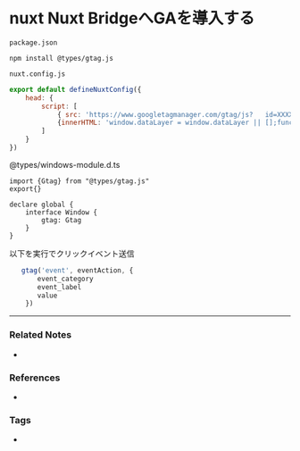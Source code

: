 # nuxt Nuxt BridgeへGAを導入する
`package.json`
```
npm install @types/gtag.js
```

`nuxt.config.js`
```js
export default defineNuxtConfig({
	head: {
		script: [
			{ src: 'https://www.googletagmanager.com/gtag/js?	id=XXXXXXXX'},
      		{innerHTML: 'window.dataLayer = window.dataLayer || [];function gtag(){dataLayer.push(arguments);}gtag("js", new Date());gtag("config", "XXXXXXXXXXXX");'}
		]
	}
})
```

@types/windows-module.d.ts
```
import {Gtag} from "@types/gtag.js"
export{}

declare global {
    interface Window {
        gtag: Gtag
    }
}
```

以下を実行でクリックイベント送信
```ts
   gtag('event', eventAction, {
       event_category
	   event_label
	   value
    })
```

----
### Related Notes
- 

### References
- 

### Tags
- 